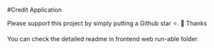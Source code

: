 #Credit Application

Please support this project by simply putting a Github star ⭐. 🙏 Thanks

You can check the detailed readme in frontend  web run-able folder.
